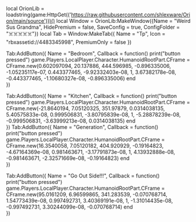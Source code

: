 local OrionLib = loadstring(game:HttpGet(('https://raw.githubusercontent.com/shlexware/Orion/main/source')))()
local Window = OrionLib:MakeWindow({Name = "Weird Sus Grandma", HidePremium = false, SaveConfig = true, ConfigFolder = "☠️☠️☠️☠️☠️"})
local Tab = Window:MakeTab({
	Name = "Tp",
	Icon = "rbxassetid://4483345998",
	PremiumOnly = false
})

Tab:AddButton({
	Name = "Bedroom",
	Callback = function()
      		print("button pressed")
	     game.Players.LocalPlayer.Character.HumanoidRootPart.CFrame = CFrame.new(0.602097094, 20.137886, 444.596985, -0.896335006, -1.05235117e-07, 0.443377465, -9.92332403e-08, 1, 3.67382178e-08, -0.443377465, -1.10680327e-08, -0.896335006)
	end    
})

Tab:AddButton({
	Name = "Kitchen",
	Callback = function()
      		print("button pressed")
	   game.Players.LocalPlayer.Character.HumanoidRootPart.CFrame = CFrame.new(-21.8640194, 7.05120325, 351.97879, 0.0314038135, 5.40575833e-08, 0.999506831, -3.80795839e-08, 1, -5.28878239e-08, -0.999506831, -3.63999213e-08, 0.0314038135)
  	end    
})
Tab:AddButton({
	Name = "Generation",
	Callback = function()
      		print("button pressed")
	   game.Players.LocalPlayer.Character.HumanoidRootPart.CFrame = CFrame.new(16.3540058, 7.05120182, 404.920929, -0.19164823, -4.67164369e-08, 0.981463671, -3.17791873e-08, 1, 4.13932888e-08, -0.981463671, -2.32571669e-08, -0.19164823)
  	end    
   })

   Tab:AddButton({
	Name = "Go Out Side!!!",
	Callback = function()
      		print("button pressed")
	   game.Players.LocalPlayer.Character.HumanoidRootPart.CFrame = CFrame.new(95.0161209, 6.96599865, 341.283539, -0.070768714, 1.54773439e-08, 0.997492731, 3.40369191e-08, 1, -1.31014435e-08, -0.997492731, 3.30244099e-08, -0.070768714)
  	end    
})


